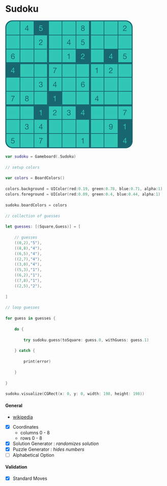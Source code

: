 # Sudoku

![Sudoku](./images/sudoku.png?raw=true)

```swift
var sudoku = Gameboard(.Sudoku)

// setup colors

var colors = BoardColors()

colors.background = UIColor(red:0.19, green:0.78, blue:0.71, alpha:1)
colors.foreground = UIColor(red:0.09, green:0.4, blue:0.44, alpha:1)

sudoku.boardColors = colors

// collection of guesses

let guesses: [(Square,Guess)] = [
    
    // guesses
    ((0,2),"5"),
    ((8,8),"4"),
    ((6,5),"4"),
    ((2,7),"4"),
    ((3,0),"4"),
    ((5,3),"1"),
    ((6,2),"1"),
    ((7,8),"1"),
    ((2,5),"2"),
    
]

// loop guesses

for guess in guesses {
    
    do {
        
        try sudoku.guess(toSquare: guess.0, withGuess: guess.1)
        
    } catch {
        
        print(error)
        
    }
    
}

sudoku.visualize(CGRect(x: 0, y: 0, width: 198, height: 198))
```

#### General

- [wikipedia](https://en.wikipedia.org/wiki/Sudoku)
- [x] Coordinates
	- columns 0 - 8
	- rows 0 - 8
- [x] Solution Generator : *randomizes solution*
- [x] Puzzle Generator : *hides numbers*
- [ ] Alphabetical Option

#### Validation

- [x] Standard Moves